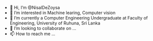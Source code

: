 - 👋 Hi, I’m @NisalDeZoysa
- 👀 I’m interested in Machine learing, Computer vision
- 🌱 I’m currently a Computer Engineering Undergraduate at  Faculty of Engineering, University of Ruhuna, Sri Lanka
- 💞️ I’m looking to collaborate on ...
- 📫 How to reach me ...

<!---
NisalDeZoysa/NisalDeZoysa is a ✨ special ✨ repository because its `README.md` (this file) appears on your GitHub profile.
You can click the Preview link to take a look at your changes.
--->
